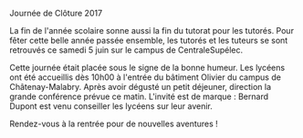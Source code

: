 Journée de Clôture 2017

La fin de l'année scolaire sonne aussi la fin du tutorat pour les tutorés. Pour fêter cette belle année passée ensemble, les tutorés et les tuteurs se sont retrouvés ce samedi 5 juin sur le campus de CentraleSupélec.

Cette journée était placée sous le signe de la bonne humeur. Les lycéens ont été accueillis dès 10h00 à l'entrée du bâtiment Olivier du campus de Châtenay-Malabry. Après avoir dégusté un petit déjeuner, direction la grande conférence prévue ce matin. L'invité est de marque : Bernard Dupont est venu conseiller les lycéens sur leur avenir.

Rendez-vous à la rentrée pour de nouvelles aventures !
